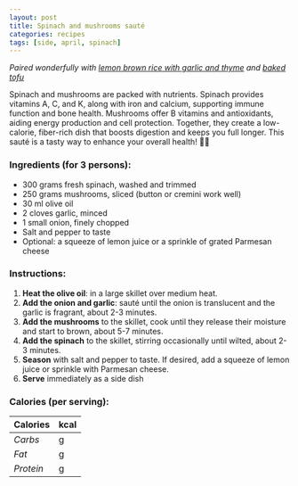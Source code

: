 ```yaml
---
layout: post
title: Spinach and mushrooms sauté
categories: recipes
tags: [side, april, spinach]
---
```


*Paired wonderfully with <a href="/recipes/lemon-brown-rice-garlic-thyme">lemon brown rice with garlic and thyme</a> and <a href="/recipes/baked-tofu">baked tofu</a>*

Spinach and mushrooms are packed with nutrients. Spinach provides vitamins A, C, and K, along with iron and calcium, supporting immune function and bone health. Mushrooms offer B vitamins and antioxidants, aiding energy production and cell protection. Together, they create a low-calorie, fiber-rich dish that boosts digestion and keeps you full longer. This sauté is a tasty way to enhance your overall health! 🌱🍄

### Ingredients (for 3 persons):
- 300 grams fresh spinach, washed and trimmed
- 250 grams mushrooms, sliced (button or cremini work well)
- 30 ml olive oil
- 2 cloves garlic, minced
- 1 small onion, finely chopped
- Salt and pepper to taste
- Optional: a squeeze of lemon juice or a sprinkle of grated Parmesan cheese

### Instructions:

1. **Heat the olive oil**: in a large skillet over medium heat.
2. **Add the onion and garlic**: sauté until the onion is translucent and the garlic is fragrant, about 2-3 minutes.
3. **Add the mushrooms** to the skillet, cook until they release their moisture and start to brown, about 5-7 minutes.
4. **Add the spinach** to the skillet, stirring occasionally until wilted, about 2-3 minutes.
5. **Season** with salt and pepper to taste. If desired, add a squeeze of lemon juice or sprinkle with Parmesan cheese.
6. **Serve** immediately as a side dish

### Calories (per serving):

| **Calories** | kcal |
| ----------- | ----------- |
| *Carbs* | g |
| *Fat* | g |
| *Protein* | g |